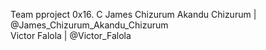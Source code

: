 Team pproject 0x16. C 
James Chizurum Akandu Chizurum | @James_Chizurum_Akandu_Chizurum                 
Victor Falola | @Victor_Falola
